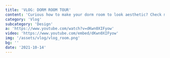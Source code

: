 ```yaml
---
title: 'VLOG: DORM ROOM TOUR'
content: 'Curious how to make your dorm room to look aesthetic? Check mine!'
category: 'Vlog'
subcategory: 'Design'
a: 'https://www.youtube.com/watch?v=dKwn0XIFyow'
video: 'https://www.youtube.com/embed/dKwn0XIFyow'
img: '/assets/vlog/vlog_room.png'
bg: ''
date: '2021-10-14'
---
```



